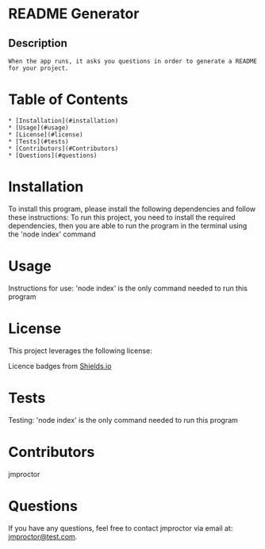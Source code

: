 
  # README Generator

  ## Description
    When the app runs, it asks you questions in order to generate a README for your project.
  
  # Table of Contents
    * [Installation](#installation)
    * [Usage](#usage)
    * [License](#license)
    * [Tests](#tests)
    * [Contributors](#Contributors)
    * [Questions](#questions)
  
  
  # Installation
  To install this program, please install the following dependencies and follow these instructions:
  To run this project, you need to install the required dependencies, then you are able to run the program in the terminal using the 'node index' command


  # Usage
  Instructions for use: 'node index' is the only command needed to run this program


  # License
  This project leverages the following license:
  
  Licence badges from [Shields.io](http://shields.io/)


  # Tests
  Testing: 'node index' is the only command needed to run this program


  # Contributors
  jmproctor


  # Questions
  If you have any questions, feel free to contact jmproctor via email at: jmproctor@test.com.
